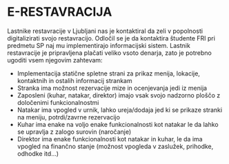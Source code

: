 # E-RESTAVRACIJA

Lastnike restavracije v Ljubljani nas je kontaktiral da zeli v popolnosti digitalizirati svojo restavracijo. Odločil se je da kontaktira študente FRI pri predmetu SP naj mu implementirajo informacijski sistem. Lastnik restavracije je pripravljena plačati veliko vsoto denarja, zato je potrebno ugoditi vsem njegovim zahtevam:

- Implementacija statične spletne strani za prikaz menija, lokacije, kontaktnih in ostalih informacij strankam
- Stranka ima možnost rezervacije mize in ocenjevanja jedi iz menija
- Zaposleni (kuhar, natakar, direktor) imajo vsak svojo nadzorno ploščo z določenimi funkcionalnostmi
- Natakar ima vpogled v urnik, lahko ureja/dodaja jed ki se prikaze stranki na meniju, potrdi/zavrne rezervacijo
- Kuhar ima enake na voljo enake funkcionalnosti kot natakar le da lahko se upravlja z zalogo surovin (naročanje)
- Direktor ima enake funkcionalnosti kot natakar in kuhar, le da ima vpogled na finančno stanje (možnost vpogleda v zaslužek, prihodke, odhodke itd...)

